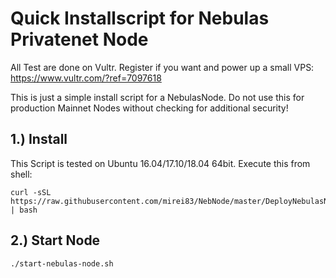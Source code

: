 Quick Installscript for Nebulas Privatenet Node
==================

All Test are done on Vultr. Register if you want and power up a small VPS: https://www.vultr.com/?ref=7097618

This is just a simple install script for a NebulasNode. Do not use this for production Mainnet Nodes without checking for additional security!



1.)  Install 
------------------------
This Script is tested on Ubuntu 16.04/17.10/18.04 64bit. Execute this from shell:

```shell
curl -sSL https://raw.githubusercontent.com/mirei83/NebNode/master/DeployNebulasNode.sh | bash
```

2.) Start Node
------------------------
```shell
./start-nebulas-node.sh
```



